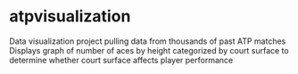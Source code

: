 # atpvisualization

Data visualization project pulling data from thousands of past ATP matches
Displays graph of number of aces by height categorized by court surface to determine whether court surface affects player performance
